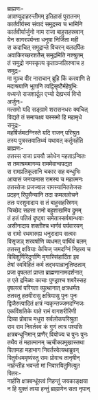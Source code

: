 ब्राह्मणः-  
अत्राप्युदाहरन्तीमम् इतिहासं पुरातनम्  
कार्तवीर्यस्य संवादं समुद्रस्य च भामिनि  
कार्तवीर्यार्जुनो नाम राजा बाहुसहस्रवान्  
येन सागरपर्यन्ता धनुषा निर्जिता मही  
स कदाचित् समुद्रान्ते विचरन् बलदर्पितः  
अवाकिरच्छरशतैस् समुद्रमिति नश्श्रुतम्  
तं समुद्रो नमस्कृत्य कृताञ्जलिरुवाच ह  
समुद्रः-  
मा मुञ्च वीर नाराचान् ब्रूहि किं करवाणि ते  
मदाश्रयाणि भूतानि त्वद्विसृष्टैर्महेषुभिः  
वध्यन्ते राजशार्दूल एभ्यो देह्यभयं विभो  
अर्जुनः-  
मत्समो यदि सङ्ग्रामे शरासनधरः क्वचित्  
विद्यते तं समाचक्ष्व यस्समो हि महामृधे  
समुद्रः-  
महर्षिर्जमदग्निस्ते यदि राजन् परिश्रुतः  
तस्य पुत्रस्तवातिथ्यं यथावत् कर्तुमर्हति  
ब्राह्मणः-  
ततस्स राजा प्रययौ क्रोधेन महताऽन्वितः  
स तमाश्रममागम्य राममेवान्वपद्यत  
स रामप्रतिकूलानि चकार सह बन्धुभिः  
आयासं जनयामास रामस्य च महात्मनः  
ततस्तेजः प्रजज्वाल रामस्यामिततेजसः  
प्रदहन् रिपुसैन्यानि तदा कमललोचने  
ततः परशुमादाय स तं बाहुसहस्रिणम्  
चिच्छेद सहसा रामो बहुशाखमिव द्रुमम्  
तं हतं पतितं दृष्ट्वा समेतास्सर्वबान्धवाः  
असीनादाय शक्तीश्च भार्गवं पर्यवारयन्  
स रामो रथमारुह्य धनुरादाय सत्वरः  
विसृजञ् शरवर्षाणि व्यधमत् पार्थिवं बलम्  
ततस्तु क्षत्रियाः केचिज् जमदग्निं निहत्य च  
विविशुर्गिरिदुर्गाणि मृगास्सिंहार्दिता इव  
तेषां स्वविहितं कर्म तद्भयान्नानुतिष्ठताम्  
प्रजा वृषलतां प्राप्ता ब्राह्मणानामदर्शनात्  
त एते द्रमिळाः काचाः पुण्ड्राश्च शबरैस्सह  
वृषलत्वं परिगता व्युत्थानात् क्षत्रधर्मतः  
ततस्तु हतवीरासु क्षत्रियासु पुनः पुनः  
द्विजैरुत्पादितं क्षत्रं न्यकृन्तज्जमदग्निजः  
एकविंशतिके याते रामं वागशरीरिणी  
दिव्या प्रोवाच मधुरा सर्वलोकपरिश्रुता  
राम राम निवर्तस्व कं गुणं त्वत्र पश्यसि  
क्षत्रबन्धूनिमान् प्राणैर् वियोज्य च पुनः पुनः  
तथैव तं महात्मानम् ऋचीकप्रमुखास्तथा  
पितामहा महाभाग निवर्तस्वेत्यथाब्रुवन्  
पितुर्वधममृष्यंस्तु रामः प्रोवाच तानृषीन्  
नार्हन्तीह भवन्तो मां निवारयितुमित्युत  
पितरः-  
नार्हसि क्षत्रबन्धूंस्त्वं निहन्तुं जयकाङ्क्षया  
न हि युक्तं त्वया हन्तुं ब्राह्मणेन सता नृपान्  
